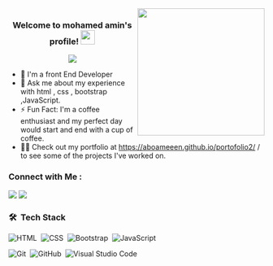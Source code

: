 
<img width="250" align="right" src="https://c.tenor.com/_DOBjnGspYAAAAAM/code-coding.gif">

<h3 align="center">
  Welcome to mohamed amin's profile!
  <img src="https://media.giphy.com/media/hvRJCLFzcasrR4ia7z/giphy.gif" width="28">
</h3>

<!-- Typing SVG by DenverCoder1 - https://github.com/DenverCoder1/readme-typing-svg -->
<p align="center">
  <a href="https://github.com/DenverCoder1/readme-typing-svg"><img src="https://readme-typing-svg.herokuapp.com/?lines=Front-end%20developer;Always%20search&font=Fira%20Code&center=true&width=440&height=45&color=f75c7e&vCenter=true&size=22"></a>
</p> 

- 🏢 I'm a front End Developer 
- 💬 Ask me about my experience with html , css , bootstrap ,JavaScript.
- ⚡ Fun Fact: I'm a coffee enthusiast and my perfect day would start and end with a cup of coffee.
- 👨‍💻 Check out my portfolio at https://aboameeen.github.io/portofolio2/ / to see some of the projects I've worked on.


### Connect with Me :

<a href="https://www.linkedin.com/in/aboameen/" target="_blank"><img src="https://img.shields.io/badge/-mohamed%20ameeen-0077B5?style=for-the-badge&logo=Linkedin&logoColor=white"/></a>
<a href="https://www.facebook.com/frontend88/" target="_blank"><img src="https://img.shields.io/badge/-mohamed%20ameeen-0077B5?style=for-the-badge&logo=facebook&logoColor=white"/></a>

### 🛠 &nbsp;Tech Stack


![HTML](https://img.shields.io/badge/-HTML-05122A?style=flat&logo=HTML5)&nbsp;
![CSS](https://img.shields.io/badge/-CSS-05122A?style=flat&logo=CSS3&logoColor=1572B6)&nbsp;
![Bootstrap](https://img.shields.io/badge/-Bootstrap-05122A?style=flat&logo=bootstrap&logoColor=563D7C)&nbsp;
![JavaScript](https://img.shields.io/badge/-JavaScript-05122A?style=flat&logo=javascript)&nbsp;


![Git](https://img.shields.io/badge/-Git-05122A?style=flat&logo=git)&nbsp;
![GitHub](https://img.shields.io/badge/-GitHub-05122A?style=flat&logo=github)&nbsp;
![Visual Studio Code](https://img.shields.io/badge/-Visual%20Studio%20Code-05122A?style=flat&logo=visual-studio-code&logoColor=007ACC)&nbsp;



